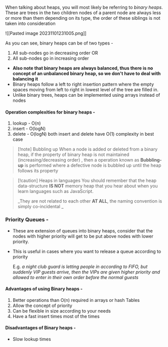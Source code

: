 When talking about heaps, you will most likely be referring to _binary heaps_. These are trees in the two children nodes of a parent node are always less or more than them depending on its type, the order of these siblings is not taken into consideration

![[Pasted image 20231101231005.png]]

As you can see, binary heaps can be of two types - 
1. All sub-nodes go in decreasing order OR
2. All sub-nodes go in increasing order

- **Also note that binary heaps are always balanced, thus there is no concept of an unbalanced binary heap, so we don't have to deal with balancing it**
- Binary heaps follow a left to right insertion pattern where the empty spaces moving from left to right in lowest level of the tree are filled in.
- Unlike binary trees, heaps can be implemented using arrays instead of nodes

#### Operation complexities for binary heaps - 
1. lookup - O(n)
2. insert - O(logN) 
3. delete - O(logN)
	both insert and delete have O(1) complexity in best case

>[!note] Bubbling up
>When a node is added or deleted from a binary heap, if the property of binary heap is not maintained (increasing/decreasing order) , then a operation known as **Bubbling-up** is performed where a defective node is bubbled up until the heap follows its property

>[!caution] Heaps in languages
>You should remember that the heap data-structure **IS NOT** memory heap that you hear about when you learn languages such as JavaScript. 
>
>_They are not related to each other **AT ALL**, the naming convention is simply co-incidental _
>

### Priority Queues - 
- These are extension of queues into binary heaps, consider that the nodes with higher priority will get to be put above nodes with lower priority.
- This is useful in cases where you want to release a queue according to priority

	E.g. _a night club guard is letting people in according to FIFO, but suddenly VIP guests arrive, then the VIPs are given higher priority and allowed to enter in their own order before the normal guests_


#### Advantages of using Binary heaps - 
1. Better operations than O(n) required in arrays or hash Tables
2. Allow the concept of priority
3. Can be flexible in size according to your needs
4. Have a fast insert times most of the times 

#### Disadvantages of Binary heaps - 
- Slow lookup times

